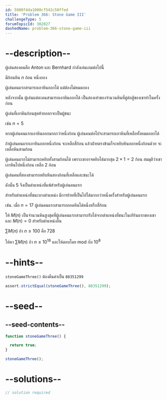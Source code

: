 ```yaml
---
id: 5900f4da1000cf542c50ffed
title: 'Problem 366: Stone Game III'
challengeType: 5
forumTopicId: 302027
dashedName: problem-366-stone-game-iii
---
```


# --description--

ผู้เล่นสองคนคือ Anton และ Bernhard กำลังเล่นเกมต่อไปนี้

มีก้อนหิน $n$ ก้อน หนึ่งกอง

ผู้เล่นคนแรกสามารถเอาหินออกได้ แต่ต้องไม่หมดกอง

หลังจากนั้น ผู้เล่นแต่ละคนสามารถเอาหินออกได้ เป็นสองเท่าของจำนวนหินที่คู่ต่อสู้ของเขาทำในครั้งก่อน

ผู้เล่นที่เอาหินก้อนสุดท้ายออกจะเป็นผู้ชนะ

เช่น $n = 5$

หากผู้เล่นคนแรกเอาหินออกมากกว่าหนึ่งก้อน ผู้เล่นคนต่อไปจะสามารถเอาหินที่เหลือทั้งหมดออกได้

ถ้าผู้เล่นคนแรกเอาหินออกหนึ่งก้อน จะเหลือสี่ก้อน แล้วฝ่ายตรงข้ามก็จะหยิบหินออกหนึ่งก้อนด้วย จะเหลือหินสามก้อน

ผู้เล่นคนแรกไม่สามารถหยิบทั้งสามก้อนได้ เพราะเขาอาจหยิบได้มากสุด $2 \times 1 = 2$ ก้อน สมมุติว่าเขาเอาหินไปหนึ่งก้อน เหลือ 2 ก้อน

ผู้เล่นคนที่สองสามารถหยิบหินสองก้อนที่เหลือและชนะได้

ดังนั้น 5 จึงเป็นตำแหน่งที่แพ้สำหรับผู้เล่นคนแรก

สำหรับตำแหน่งที่ชนะบางตำแหน่ง มีการย้ายที่เป็นไปได้มากกว่าหนึ่งครั้งสำหรับผู้เล่นคนแรก

เช่น. เมื่อ $n = 17$ ผู้เล่นคนแรกสามารถถอดหินได้หนึ่งหรือสี่ก้อน

ให้ $M(n)$ เป็นจำนวนหินสูงสุดที่ผู้เล่นคนแรกสามารถรับได้จากตำแหน่งที่ชนะในเทิร์นแรกของเขา และ $M(n) = 0$ สำหรับตำแหน่งอื่น

$\sum M(n)$ ถ้า $n ≤ 100$ คือ 728

ให้หา $\sum M(n)$ ถ้า $n ≤ {10}^{18}$ และให้ตอบโดย mod กับ ${10}^8$

# --hints--

`stoneGameThree()` ต้องคืนค่าเป็น `88351299`

```js
assert.strictEqual(stoneGameThree(), 88351299);
```

# --seed--

## --seed-contents--

```js
function stoneGameThree() {

  return true;
}

stoneGameThree();
```

# --solutions--

```js
// solution required
```
